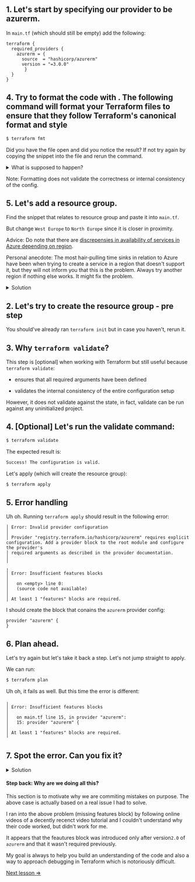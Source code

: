 ## 1. Let's start by specifying our provider to be azurerm. 

In `main.tf` (which should still be empty) add the following:

```hcl
terraform {
  required_providers {
    azurerm = {
      source  = "hashicorp/azurerm"
      version = "=3.0.0"
       }
  }
}
```

## 4. Try to format the code with . The following command will format your Terraform files to ensure that they follow Terraform's canonical format and style

```bash
$ terraform fmt
```

Did you have the file open and did you notice the result? If not try again by copying the snippet into the file and rerun the command.


<details> 
  <summary>What is supposed to happen?</summary>
   
    I intentionally mis-indented a closing curly brace. When running the command you should notice that the code is formated to fix the indentation.
</details>

Note: Formatting does not validate the correctness or internal consistency of the config. 

## 5. Let's add a resource group. 

Find the snippet that relates to resource group and paste it into `main.tf`. 

But change `West Europe` to `North Europe` since it is closer in proximity. 

Advice: Do note that there are [discrepensies in availability of services in Azure depending on region](https://azure.microsoft.com/en-us/explore/global-infrastructure/geographies/#geographies). 

Personal anecdote: The most hair-pulling time sinks in relation to Azure have been when trying to create a service in a region that doesn't support it, but they will not inform you that this is the problem. Always try another region if nothing else works. It might fix the problem. 

<details> 
  <summary>Solution</summary>
   
   Add this to `main.tf`:
  ```terraform
  resource "azurerm_resource_group" "example" {
    name     = "example-resources"
    location = "`North Europe"
  }
  ```
</details>

## 2. Let's try to create the resource group - pre step

You should've already ran `terraform init` but in case you haven't, rerun it. 

## 3. Why `terraform validate`?

This step is [optional] when working with Terraform but still useful because `terraform validate`:

* ensures that all required arguments have been defined

* validates the internal consistency of the entire configuration setup

However, it does not validate against the state, in fact, validate can be run against any uninitialized project. 


## 4. [Optional] Let's run the validate command:

```bash
$ terraform validate
```


The expected result is:

```bash
Success! The configuration is valid.
```

Let's apply (which will create the resource group):

```bash
$ terraform apply
```

## 5. Error handling

Uh oh. Running `terraform apply` should result in the following error:

```
│ Error: Invalid provider configuration
│ 
│ Provider "registry.terraform.io/hashicorp/azurerm" requires explicit configuration. Add a provider block to the root module and configure the provider's
│ required arguments as described in the provider documentation.
│ 
╵
╷
│ Error: Insufficient features blocks
│ 
│   on <empty> line 0:
│   (source code not available)
│ 
│ At least 1 "features" blocks are required.
```

I should create the block that conains the `azurerm` provider config:

```hcl
provider "azurerm" {
}
```

## 6. Plan ahead.

Let's try again but let's take it back a step. Let's not jump straight to apply. 

We can run:

```bash
$ terraform plan
```
Uh oh, it fails as well. But this time the error is different:

```
╷
│ Error: Insufficient features blocks
│ 
│   on main.tf line 15, in provider "azurerm":
│   15: provider "azurerm" {
│ 
│ At least 1 "features" blocks are required.
╵
```

## 7. Spot the error. Can you fix it?

<details> 
  <summary>Solution</summary>
   
   Add an empty features block to the provider config block.

   The entire provider config block for reference:

  ```terraform
    provider "azurerm" {
      features {}
    }
  ```
</details>

#### Step back: Why are we doing all this?

This section is to motivate why we are commiting mistakes on purpose. The above case is actually based on a real issue I had to solve. 

I ran into the above problem (missing features block) by following online videos of a decently recenct video tutorial and I couldn't understand why their code worked, but didn't work for me. 

It appears that the feautures block was introduced only after version`2.0` of `azurerm` and that it wasn't required previously. 

My goal is always to help you build an understanding of the code and also a way to approach debugging in Terraform which is notoriously difficult. 

[Next lesson =>](./04._The_Value.md)